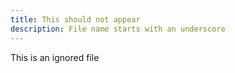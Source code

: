 ```yaml
---
title: This should not appear
description: File name starts with an underscore
---
```

This is an ignored file
